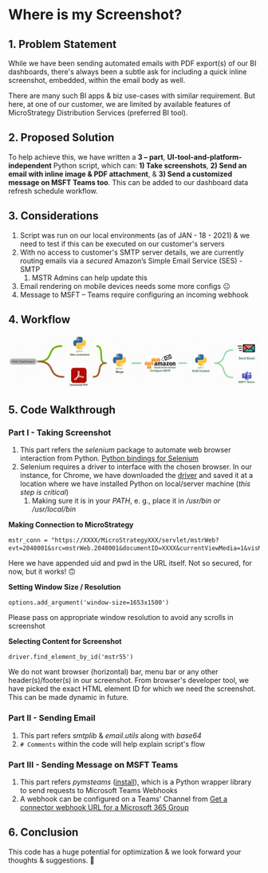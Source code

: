 # Where is my Screenshot?
## 1. Problem Statement
While we have been sending automated emails with PDF export(s) of our BI dashboards, there's always been a subtle ask for including a quick inline screenshot, embedded, within the email body as well.

There are many such BI apps & biz use-cases with similar requirement. But here, at one of our customer, we are limited by available features of MicroStrategy Distribution Services (preferred BI tool). 

## 2. Proposed Solution
To help achieve this, we have written a **3 – part**, **UI-tool-and-platform-independent** Python script, which can: **1) Take screenshots**, **2) Send an email with inline image & PDF attachment**, & **3) Send a customized message on MSFT Teams too**. This can be added to our dashboard data refresh schedule workflow.

## 3. Considerations
1. Script was run on our local environments (as of JAN - 18 - 2021) & we need to test if this can be executed on our customer's servers
1. With no access to customer's SMTP server details, we are currently routing emails via a *secured* Amazon’s Simple Email Service (SES) - SMTP
   1. MSTR Admins can help update this
1.	Email rendering on mobile devices needs some more configs :neutral_face:
1. Message to MSFT – Teams require configuring an incoming webhook

## 4. Workflow
![Simplified Workflow](/images/workflow.JPG)

## 5. Code Walkthrough
### Part I - Taking Screenshot
1. This part refers the *selenium* package to automate web browser interaction from Python. [Python bindings for Selenium](https://pypi.org/project/selenium/)
1. Selenium requires a driver to interface with the chosen browser. In our instance, for Chrome, we have downloaded the [driver](https://sites.google.com/a/chromium.org/chromedriver/downloads) and saved it at a location where we have installed Python on local/server machine (*this step is critical*)
   1. Making sure it is in your *PATH*, e. g., place it in */usr/bin or /usr/local/bin*

**Making Connection to MicroStrategy**

```
mstr_conn = "https://XXXX/MicroStrategyXXX/servlet/mstrWeb?evt=2048001&src=mstrWeb.2048001&documentID=XXXX&currentViewMedia=1&visMode=0&Server=XXXX&Port=0&share=1&uid=XXXX&pwd=XXXX"
```

Here we have appended uid and pwd in the URL itself. Not so secured, for now, but it works! :upside_down_face:

**Setting Window Size / Resolution**

```
options.add_argument('window-size=1653x1500')
```

Please pass on appropriate window resolution to avoid any scrolls in screenshot

**Selecting Content for Screenshot**

```
driver.find_element_by_id('mstr55')
```

We do not want browser (horizontal) bar, menu bar or any other header(s)/footer(s) in our screenshot. From browser's developer tool, we have picked the exact HTML element ID for which we need the screenshot. This can be made dynamic in future.

### Part II - Sending Email
1. This part refers *smtplib* & *email.utils* along with *base64*
1. `# Comments` within the code will help explain script's flow

### Part III - Sending Message on MSFT Teams
1. This part refers *pymsteams* ([install](https://pypi.org/project/pymsteams/)), which is a Python wrapper library to send requests to Microsoft Teams Webhooks
1. A webhook can be configured on a Teams' Channel from [Get a connector webhook URL for a Microsoft 365 Group](https://docs.microsoft.com/en-us/outlook/actionable-messages/send-via-connectors#creating-messages-through-office-365-connectors-in-microsoft-teams)

## 6. Conclusion
This code has a huge potential for optimization & we look forward your thoughts & suggestions. :bow:
